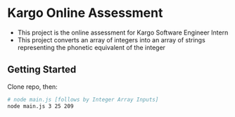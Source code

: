 # Kargo Online Assessment
- This project is the online assessment for Kargo Software Engineer Intern
- This project converts an array of integers into an array of strings representing the phonetic equivalent of the integer

## Getting Started
Clone repo, then:
```bash
# node main.js [follows by Integer Array Inputs]
node main.js 3 25 209
```